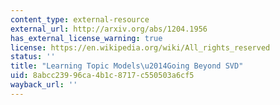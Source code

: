 ```yaml
---
content_type: external-resource
external_url: http://arxiv.org/abs/1204.1956
has_external_license_warning: true
license: https://en.wikipedia.org/wiki/All_rights_reserved
status: ''
title: "Learning Topic Models\u2014Going Beyond SVD"
uid: 8abcc239-96ca-4b1c-8717-c550503a6cf5
wayback_url: ''
---
```

